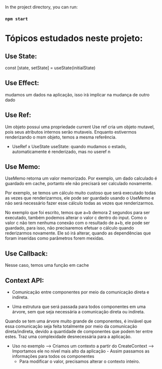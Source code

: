In the project directory, you can run:

### `npm start`


# Tópicos estudados neste projeto:

## Use State:

const [state, setState] = useState(initialState)


## Use Effect:

mudamos um dados na aplicação, isso irá implicar na mudança de outro dado

## Use Ref:

Um objeto possui uma propriedade current 
Use ref cria um objeto mutavel, pois seus atributos internos serão mutaveis. Enquanto estivermos renderizando o msm objeto, temos a mesma referência.

- UseRef x UseState
useState: quando mudamos o estado, automaticamente é renderizado, mas no useref n

## Use Memo:

UseMemo retorna um valor memorizado. 
Por exemplo, um dado calculado é guardado em cache, portanto ele não precisará ser calculado novamente.

Por exemplo, se temos um cálculo muito custoso que será executado todas as vezes que renderizarmos, ele pode ser guardado usando o UseMemo e não será necessário fazer esse cálculo todas as vezes que renderizarmos.

No exemplo que foi escrito, temos que a+b demora 2 segundos para ser executado, também podemos alterar o valor c dentro do input. Como o valor c não tem nenhuma conexão com o resultado de a+b, ele pode ser guardado, para isso, não precisaremos efetuar o cálculo quando rederizarmos novamente. Ele só irá alterar, quando as dependências que foram inseridas como parâmetros forem mexidas.

## Use Callback:

Nesse caso, temos uma função em cache

## Context API:

 - Comunicação entre componentes por meio da comunicação direta e indireta.

 - Uma estrutura que será passada para todos componentes em uma árvore, sem que seja necessária a comunicação direta ou indireta.

 Quando se tem uma árvore muito grande de componentes, é inviável que essa comunicação seja feita totalmente por meio da comunicação direta/indireta, devido a quantidade de componentes que podem ter entre estes. Traz uma complexidade desnecessária para a aplicação.


 - Uso no exemplo
    --> Criamos um contexto a partir do CreateContext
    --> Importamos ele no nível mais alto da aplicação
            - Assim passamos as informações para todos os componentes
    - Para modificar o valor, precisamos alterar o contexto inteiro.
